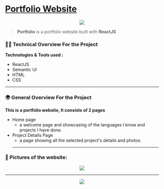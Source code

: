 # [Portfolio Website](https://mohamedhassan98.netlify.app/)

<p  align="center">
  <img src="https://mohamedhassan98.netlify.app/MHLogo.jpg">
</p>

> **Portfolio** is a portfolio website built with **ReactJS**

### 👨‍💻 Technical Overview For the Project

**Technologies & Tools used :**

- ReactJS
- Semantic UI
- HTML
- CSS

<hr>

### 🌍 General Overview For the Project

**This is a portfolio website, It consists of 2 pages**

- Home page
  - a welcome page and showcasing of the languages I know and projects I have done.
- Project Details Page
  - a page showing all the selected project's details and photos.
  <hr>

### 📄 Pictures of the website:

<p align="center">
<img src="https://firebasestorage.googleapis.com/v0/b/portfolio-ee47d.appspot.com/o/READMEs%20Photos%2FPortfolioPage1.png?alt=media">
</p>

<hr>

<p align="center">
<img src="https://firebasestorage.googleapis.com/v0/b/portfolio-ee47d.appspot.com/o/READMEs%20Photos%2FPortfolioPage2.png?alt=media">
</p>
